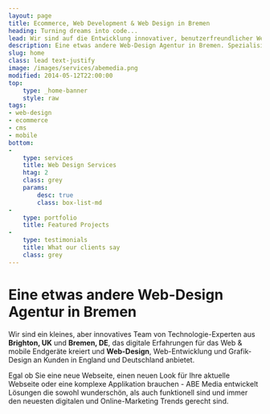 ```yaml
---
layout: page
title: Ecommerce, Web Development & Web Design in Bremen
heading: Turning dreams into code...
lead: Wir sind auf die Entwicklung innovativer, benutzerfreundlicher Websites spezialisiert, die auffällige Designs bieten und auf jedem Gerät wunderschön rendern.
description: Eine etwas andere Web-Design Agentur in Bremen. Spezialisiert auf Web-Design, Ecommerce & cms Entwicklung.
slug: home
class: lead text-justify
image: /images/services/abemedia.png
modified: 2014-05-12T22:00:00
top:
    type: _home-banner
    style: raw
tags:
- web-design
- ecommerce
- cms
- mobile
bottom: 
-
    type: services
    title: Web Design Services
    htag: 2
    class: grey
    params:
        desc: true
        class: box-list-md
-
    type: portfolio
    title: Featured Projects
-
    type: testimonials
    title: What our clients say
    class: grey
---
```


# Eine etwas andere Web-Design Agentur in Bremen

Wir sind ein kleines, aber innovatives Team von Technologie-Experten aus <strong>Brighton, UK</strong> und <strong>Bremen, DE</strong>, das digitale Erfahrungen für das Web & mobile Endgeräte kreiert und <strong>Web-Design</strong>, Web-Entwicklung und Grafik-Design an Kunden in England und Deutschland anbietet.

Egal ob Sie eine neue Webseite, einen neuen Look für Ihre aktuelle Webseite oder eine komplexe Applikation brauchen - ABE Media entwickelt Lösungen die sowohl wunderschön, als auch funktionell sind und immer den neuesten digitalen und Online-Marketing Trends gerecht sind.

